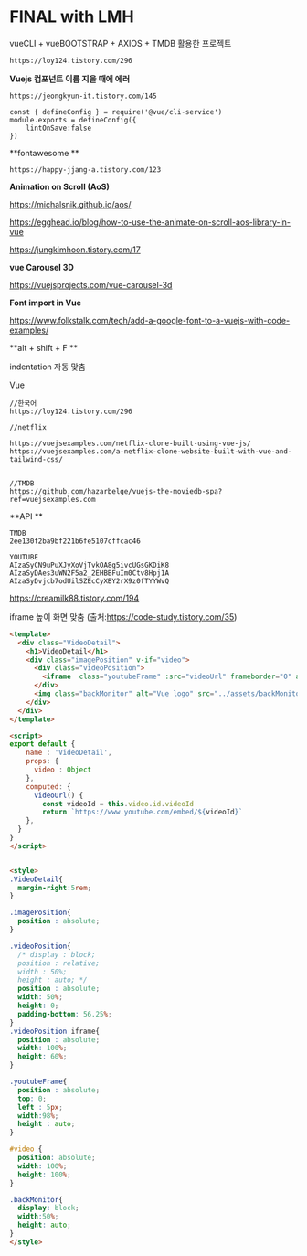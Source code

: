 # FINAL with LMH



vueCLI + vueBOOTSTRAP + AXIOS + TMDB 활용한 프로젝트

```
https://loy124.tistory.com/296
```



**Vuejs 컴포넌트 이름 지을 때에 에러**

```
https://jeongkyun-it.tistory.com/145

const { defineConfig } = require('@vue/cli-service')
module.exports = defineConfig({
    lintOnSave:false
})
```



**fontawesome **

```
https://happy-jjang-a.tistory.com/123
```





**Animation on Scroll (AoS)**

https://michalsnik.github.io/aos/

https://egghead.io/blog/how-to-use-the-animate-on-scroll-aos-library-in-vue

https://jungkimhoon.tistory.com/17



**vue Carousel 3D**

https://vuejsprojects.com/vue-carousel-3d



**Font import in Vue**

https://www.folkstalk.com/tech/add-a-google-font-to-a-vuejs-with-code-examples/



**alt +  shift + F  **

indentation 자동 맞춤



Vue 

```
//한국어
https://loy124.tistory.com/296

//netflix

https://vuejsexamples.com/netflix-clone-built-using-vue-js/
https://vuejsexamples.com/a-netflix-clone-website-built-with-vue-and-tailwind-css/


//TMDB
https://github.com/hazarbelge/vuejs-the-moviedb-spa?ref=vuejsexamples.com
```





**API **

```
TMDB
2ee130f2ba9bf221b6fe5107cffcac46

YOUTUBE
AIzaSyCN9uPuXJyXoVjTvkOA8g5ivcUGsGKDiK8
AIzaSyDAes3uWN2F5a2_2EHBBFuIm0Ctv8Hpj1A
AIzaSyDvjcb7odUilSZEcCyXBY2rX9z0fTYYWvQ
```



https://creamilk88.tistory.com/194





iframe 높이 화면 맞춤 (출처:https://code-study.tistory.com/35)

```html
<template>
  <div class="VideoDetail">
    <h1>VideoDetail</h1>
    <div class="imagePosition" v-if="video">
      <div class="videoPosition">
        <iframe  class="youtubeFrame" :src="videoUrl" frameborder="0" allowfullscreen></iframe>
      </div>
      <img class="backMonitor" alt="Vue logo" src="../assets/backMonitor.png">
    </div>
  </div>
</template>

<script>
export default {
    name : 'VideoDetail',
    props: {
      video : Object
    },
    computed: {
      videoUrl() {
        const videoId = this.video.id.videoId
        return `https://www.youtube.com/embed/${videoId}`
    },
  }
}
</script>


<style>
.VideoDetail{
  margin-right:5rem;
}

.imagePosition{
  position : absolute;
}

.videoPosition{
  /* display : block;
  position : relative;
  width : 50%;
  height : auto; */
  position : absolute;
  width: 50%;
  height: 0;
  padding-bottom: 56.25%;
}
.videoPosition iframe{
  position : absolute;
  width: 100%;
  height: 60%;
}

.youtubeFrame{
  position : absolute;
  top: 0;
  left : 5px;
  width:98%;
  height : auto;
}

#video {
  position: absolute;
  width: 100%;
  height: 100%;
}

.backMonitor{
  display: block;
  width:50%;
  height: auto;
}
</style>
```

